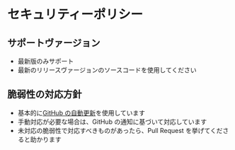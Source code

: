# セキュリティーポリシー

## サポートヴァージョン

-   最新版のみサポート
-   最新のリリースヴァージョンのソースコードを使用してください

## 脆弱性の対応方針

-   基本的に[GitHub の自動更新](https://help.github.com/ja/github/managing-security-vulnerabilities/configuring-automated-security-updates)を使用しています
-   手動対応が必要な場合は、GitHub の通知に基づいて対応しています
-   未対応の脆弱性で対応すべきものがあったら、Pull Request を挙げてくださると助かります
